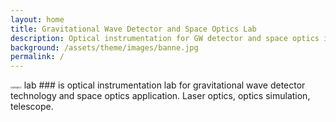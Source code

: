 ```yaml
---
layout: home
title: Gravitational Wave Detector and Space Optics Lab
description: Optical instrumentation for GW detector and space optics in Yonsei University
background: /assets/theme/images/banne.jpg
permalink: /
---
```


<span style="font-size:4">GWDaSO</span> lab ### is optical instrumentation lab for gravitational wave detector technology and space optics application. Laser optics, optics simulation, telescope.


